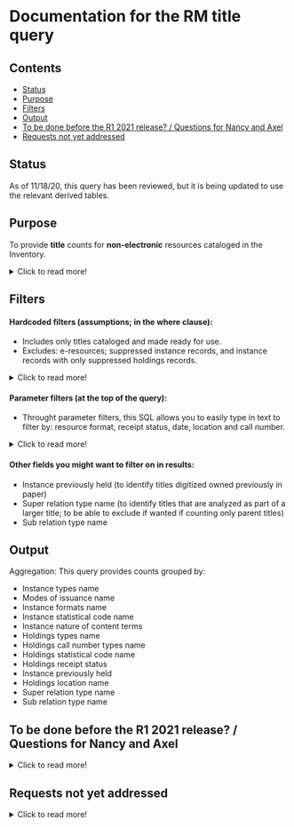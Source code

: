 # Documentation for the RM title query

## Contents
* [Status](https://github.com/LM-15/falltest/blob/main/README.md#status)
* [Purpose](https://github.com/LM-15/falltest/blob/main/README.md#purpose)
* [Filters](https://github.com/LM-15/falltest/blob/main/README.md#filters)
* [Output](https://github.com/LM-15/falltest/blob/main/README.md#output)
* [To be done before the R1 2021 release? / Questions for Nancy and Axel](https://github.com/LM-15/falltest/blob/main/README.md#to-be-done-before-the-r1-2021-release--questions-for-nancy-and-axel) 
* [Requests not yet addressed](https://github.com/LM-15/falltest/blob/main/README.md#requests-not-yet-addressed) 


## Status
As of 11/18/20, this query has been reviewed, but it is being updated to use the relevant derived tables.

## Purpose
To provide **title** counts for **non-electronic** resources cataloged in the Inventory.  

<details>
  <summary>Click to read more!</summary>
  
  * Provides unique title counts (i.e., only one count if more than one copy/subscription).  
  * Modify this query to suit your local needs. This query was built to include many of the measures commonly used to get overall title counts, such as those that record bibliographic format and library location information. Some parameter filters are available.  We also try to spell out which assumptions are made, some of which individual institutions may need to adjust. 
  * Queries to count e-resources (whether tracked through the ERM or the Inventory) are available separately. Each reporter must know where their institution’s various resources are tracked and should find the needed reports as appropriate, adding together counts if needed, and avoiding any duplication if possible.
  * Note that it is generally assumed that if you need a holdings count as of a certain date, you take it on that date; while you may be able to use processing dates to exclude resources newly added after a certain date, you cannot get back titles that were withdrawn or transferred.
  * Local and national definitions can be updated from year to year; be sure to review for needed changes.
  </details>
  
  ## Filters
  
  #### Hardcoded filters (assumptions; in the where clause):
* Includes only titles cataloged and made ready for use.
* Excludes: e-resources; suppressed instance records, and instance records with only suppressed holdings records.  

<details>
  <summary>Click to read more!</summary>
  
  * Each instance has a holdings record.  Each holdings record has a permanent location.
  * Excludes suppressed instance records (instance discovery suppress value is “true”)
  * [When this field becomes available:] Excludes instance records that do not have at least one unsuppressed holdings record (all holdings discovery suppress values are “true”)
  * [This hardcoded filter is currently commented out because of a lack of test data.] Includes only those titles cataloged and made ready for use (records with instance statuses names of “cataloged” or “batch loaded”).  Note that if your institution sets an instance status of, e.g., "pda unpurchased" you can exclude unpurchased patron driven acquisitions items if needed. TURN THIS INTO A PARAMETER?
  * This query is intended to exclude e-resources. It excludes instance records with instance format names of “computer – online resource” or “ISNULL,”  and excludes instance records with holdings library names of “Online” or “ISNULL.” These values many need to be updated for your local needs.
  </details>
  
#### Parameter filters (at the top of the query):

* Throught parameter filters, this SQL allows you to easily type in text to filter by: resource format, receipt status, date, location and call number.  

<details>
  <summary>Click to read more!</summary>
  
  * Resource format: (Reporters need to know how their institution's records format information locally; it may use one of more of these commonly used fields, but not all of them.)
    * Instance types name (e.g., text, video, computer dataset, etc.)  (query allows up to three selected simultaneously)
    * Instance formats name (e.g., video – videocassette, unmediated – sheet, microform – microfilm roll, etc.)  (query allows up to three selected simultaneously)
    * Instance nature of content terms (e.g., autobiography, journal, newspaper, research report, etc.)
    * Instance statistical code name
    * Holdings statistical code name
    * Inventory modes of issuance name (e.g., serial, integrating resource, single unit, unspecified, etc.)
    * Holdings types name (e.g., physical, electronic, serial, mutli-part monograph, etc.)
* Receipt status:
  * Holdings receipt status (e.g., not currently received)
* Date:
  * Cataloged date (allows you to specify start and end date)
* Location: (where housed) (institutions with a consortial database may need to filter with their institutional location information to verify ownership (i.e., presence of instance record alone not enough))
  * Holdings permanent location id
  * Holdings location name
  * Holdings campus name
  * Holdings institution name
* Call number:
  * Holdings call number types name (e.g., LC, NLM, Dewey Decimal, etc.)
  * Holdings call number (note that the call number field is a text string only (no breakouts); you may want to use truncation symbols as suggested in the filter to get at call number ranges)
  </details>
  
  #### Other fields you might want to filter on in results:
    * Instance previously held  (to identify titles digitized owned previously in paper)
    * Super relation type name  (to identify titles that are analyzed as part of a larger title; to be able to exclude if wanted if counting only parent titles)
    * Sub relation type name

## Output
Aggregation: This query provides counts grouped by:
* Instance types name
* Modes of issuance name
* Instance formats name
* Instance statistical code name
* Instance nature of content terms
* Holdings types name
* Holdings call number types name
* Holdings statistical code name
* Holdings receipt status
* Instance previously held
* Holdings location name
* Super relation type name  
* Sub relation type name

## To be done before the R1 2021 release? / Questions for Nancy and Axel
<details>
  <summary>Click to read more!</summary>
  
* In the WHERE clause, update the comment from "-- filter all virtual titles (surely need more virtual indicators)" to "-- filter all virtual titles (update values as needed)."
* Add "language" from the JSON data.  Take only the first listed (3 letters).  Indicate that the language included in the would be first 3 letters.  will take the first language as the primary if more than 1.  will only take the first one.  update the query to do that.  language - should we add?  Appears to be available in the Instance JSON info. It is supposed to be repeatable. I think Laura D. said that the first language would be the primary language if there is one.  Will the source record provide language information in a more standardized way eventually?
* Move this to can't be done yet.  No date.   If the holdings discover suppress field becomes available, add it and update the query commenting.
* leave here; THIS WILL BECOME A PARAMTER Un-comment-out the hardcoded filter for instance statuses which we commented out because of a lack of test data. 
* NO UPDATE ON THIS YET.  WE CAN BRING IN BUT NOT IN A STANDARDIZED FORMAT. thISOND:  AT THIS TIME NOT BRINGIN IN THE DATE OF PUBLICADTION BECAUSE OF ITS NOT IN STANDARDSIZED FORM; INSTITUTIONS MAY CONCIDERE BRINGING IT IN WITH PARSING OPTIONS TO THEIR NEEDS.   LINDA LOOKS AT FIXED FIELDS.  WILL UPDATE TO BRING IN.  WILL HAVE AS A FILTER.  IF INSTITUTION ABLE TO PARSING .  ONLY WAY CAN USE IN FILTER IS TRUNCATE.  MENTION HAVE THIS DATE CAN BRING IN BUT ARE NOT TAKING THE TIME NOW TO WORK ON HOW TO PARSE; THERE ALSO MIGHT BE CLEANER OPTIONS WHEN THE SOURCE RECROD IS AVAILABLE.. NEEDS TO BE PARSED FOR CAN'T SORT ON BECAUSE NOT JUST A NUMBER. HOW TO HANDLE EXCEPTION.    Is "date published" usable yet?  Or will the data be better from the source records?  It is listed in the query in the MAIN TABLES WITH NEEDED COLUMNS commented section of the query, but also in the STILL IN PROGRESS section of the query.
* Axel, is the note about using institutinal locations (in the readme paramter filters section) good enough on the consortial database issue?
* About filtering by call nubmer: all we can advise is using truncation for the call number fitler, right?  No changes on call number parts being separated right?
* "super relation type name"; "sub relation type name"  Can we document what we think these fields are useful for? Are we using them to identify titles that are titles analyzed from within a larger title; to be able to exclude if wanted if counting only parent titles?  I noticed that there is a "bound with" value for the inventory instance relationships types name measure, but I think earlier notes say Laura Daniels thought bound with info would be best through the holdings record (a true/false measure)?
* Do I have the output correct? NANCY WILL LOOK AT.
* What to call the next section if not "Requests not yet addressed." YES (Some ealier suggestions:  in progress; items to take into consideration; items to keep in mind)
* Do we want to add acquistion method to identify items recieved as gifts, or is that measure too unreliable?  LINDA LOOKS UP?  WHERE IS IT?  WILL PEOPLE USE?
* Do we want to add inventory statistical code types?  Chicago uses?  WILL NOT BE WIDELY USED?  ASK LAURA WHO WILL LIKELY USE.  IF YES, ADD.
* What is the difference between permanent loc and library name?  PERM LOC IS DATA SET INCLUDING.  ON HOLDINGS RECORD. LOOK UP IN MM DOCUMENTATION?  LOCATION MOSTLY A LIBRARY. LOCATION OLIN, PEM LOC OLIN,REF.
* Will folks think it's odd that we're not counting e-resources tracked in the Inventory in the same query?  Guess not maybe for items.
* * Is Instance previously held to identify titles digitized owned previously in paper?
  </details>
  
## Requests not yet addressed
<details>
  <summary>Click to read more!</summary>
  
  See this page for additional information recorded by the Resource Management reporters: https://wiki.folio.org/x/OA8uAg 
  * Counting separately multiple formats cataloged on the same instance record (maybe by unique instances and unique holdings formats?)
  * Information tracked possibly through holdings records notes?: previous bindings, copy notes, dedications, inscriptions, left by decedents?
  * When fields available?:
    * country of publication (source record)
    * geographic area code (source record)
    * is open access (source record?)
    * withdrawn in timeframe (instance supresssed with status update date in timeframe??)
    * transferred within the institution in a time period
    * has retention requirements / is an obligatory copy (have retention policy field on holdings?)
    * is government document
    * acquired as part of a project
    * identifying records for collections like CRL if in catalog, so can be excluded for national reporting
  </details>
